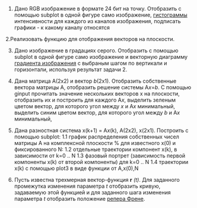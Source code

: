 1. Дано RGB изображение в формате 24 бит на точку. Отобразить с помощью subplot в одной фигуре само изображение, [гистограммы](https://ru.wikipedia.org/wiki/%D0%93%D0%B8%D1%81%D1%82%D0%BE%D0%B3%D1%80%D0%B0%D0%BC%D0%BC%D0%B0_(%D1%84%D0%BE%D1%82%D0%BE%D0%B3%D1%80%D0%B0%D1%84%D0%B8%D1%8F)) интенсивности для каждого из каналов
изображения, подписать графики - к какому каналу относятся

2.Реализовать функцию для отображения векторов на плоскости.

3. Дано изображение в градациях серого. Отобразить с помощью subplot в одной фигуре само изображение и векторную диаграмму [градиента изображения](https://ru.wikipedia.org/wiki/%D0%9E%D0%BF%D0%B5%D1%80%D0%B0%D1%82%D0%BE%D1%80_%D0%A1%D0%BE%D0%B1%D0%B5%D0%BB%D1%8F)  с выбраным шагом по вертикали и горизонтали, используя результат задачи 2.

4. Дана матрица A(2x2) и вектор *b*(2x1).  Отобразить собственные вектора матрицы A, отобразить решение системы A*x*=*b*. С помощью ginput прочитать значение нескольких векторов x на плоскости, отобразить их и построить для каждого A*x*, выделить зеленым цветом вектор, для которого угол между *x* и A*x* минимальный, выделить синим цветом вектор, для которого угол между *b* и A*x* минимальный,

5. Дана разностная система x(k+1) = A*x*(k), A(2x2), x(2x1). Построить с помощью subplot:
  1.1 график распределения собственных чисел матрицы A на комплексной плоскости
  % для известного x(0) и фиксированного N:
  1.2 отдельные траектории компонент x(k), в зависимости от k=0 .. N
  1.3 фазовый портрет (зависимость первой компоненты x(k) от второй компоненты) для k=0 .. N
  1.4 траектории x(k) с помощью plot3 в виде функции от A,x(0),N

6. Пусть известна трехмерная вектор-функция **r** *(t)*. Для заданного промежутка изменения параметра *t*  отобразить кривую, задаваемую этой функцией и для заданного шага изменения параметра *t* отобразить положение [репера Френе](https://ru.wikipedia.org/wiki/%D0%A2%D1%80%D1%91%D1%85%D0%B3%D1%80%D0%B0%D0%BD%D0%BD%D0%B8%D0%BA_%D0%A4%D1%80%D0%B5%D0%BD%D0%B5).
